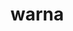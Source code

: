 # warna
<html>
    <head>
    <script>
         document. write ("animal")
    </script>
    </head>
    <body>
<script>
document. write ("grafik"
</script>
  </body>
</html>
